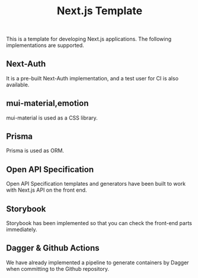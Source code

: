 <h1 style="text-align:center;margin-top:50px;margin-bottom:50px">Next.js Template</h1>

This is a template for developing Next.js applications. The following implementations are supported.

## Next-Auth

It is a pre-built Next-Auth implementation, and a test user for CI is also available.

## mui-material,emotion

mui-material is used as a CSS library.

## Prisma

Prisma is used as ORM.

## Open API Specification

Open API Specification templates and generators have been built to work with Next.js API on the front end.

## Storybook

Storybook has been implemented so that you can check the front-end parts immediately.

## Dagger & Github Actions

We have already implemented a pipeline to generate containers by Dagger when committing to the Github repository.
